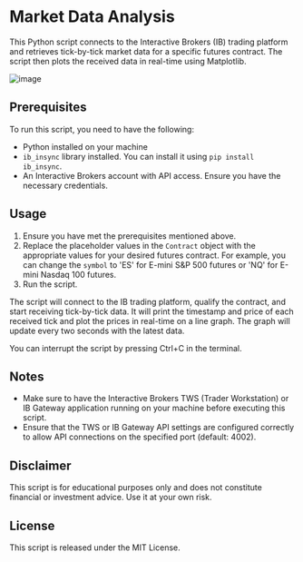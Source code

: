 # Market Data Analysis

This Python script connects to the Interactive Brokers (IB) trading platform and retrieves tick-by-tick market data for a specific futures contract. The script then plots the received data in real-time using Matplotlib.

![image](https://github.com/jamiePDunne/ibTrading/assets/83908748/0beb358c-eee8-4c44-af2a-18668a357e44)


## Prerequisites

To run this script, you need to have the following:

- Python installed on your machine
- `ib_insync` library installed. You can install it using `pip install ib_insync`.
- An Interactive Brokers account with API access. Ensure you have the necessary credentials.

## Usage

1. Ensure you have met the prerequisites mentioned above.
2. Replace the placeholder values in the `Contract` object with the appropriate values for your desired futures contract. For example, you can change the `symbol` to 'ES' for E-mini S&P 500 futures or 'NQ' for E-mini Nasdaq 100 futures.
3. Run the script.

The script will connect to the IB trading platform, qualify the contract, and start receiving tick-by-tick data. It will print the timestamp and price of each received tick and plot the prices in real-time on a line graph. The graph will update every two seconds with the latest data.

You can interrupt the script by pressing Ctrl+C in the terminal.

## Notes

- Make sure to have the Interactive Brokers TWS (Trader Workstation) or IB Gateway application running on your machine before executing this script.
- Ensure that the TWS or IB Gateway API settings are configured correctly to allow API connections on the specified port (default: 4002).

## Disclaimer

This script is for educational purposes only and does not constitute financial or investment advice. Use it at your own risk.

## License

This script is released under the MIT License.
